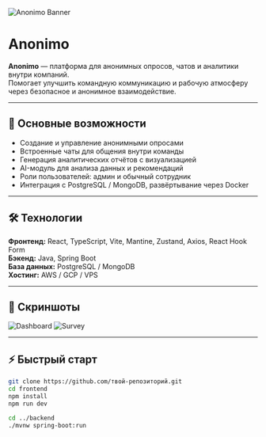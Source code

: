 
<!-- Баннер проекта -->
![Anonimo Banner](./assets/anonimo_1.png)

# Anonimo 
**Anonimo** — платформа для анонимных опросов, чатов и аналитики внутри компаний.  
Помогает улучшить командную коммуникацию и рабочую атмосферу через безопасное и анонимное взаимодействие.

---

## 🚀 Основные возможности
- Создание и управление анонимными опросами  
- Встроенные чаты для общения внутри команды  
- Генерация аналитических отчётов с визуализацией  
- AI-модуль для анализа данных и рекомендаций  
- Роли пользователей: админ и обычный сотрудник  
- Интеграция с PostgreSQL / MongoDB, развёртывание через Docker

---

## 🛠 Технологии
**Фронтенд:** React, TypeScript, Vite, Mantine, Zustand, Axios, React Hook Form  
**Бэкенд:** Java, Spring Boot  
**База данных:** PostgreSQL / MongoDB  
**Хостинг:** AWS / GCP / VPS  

---

## 📸 Скриншоты
![Dashboard](./assets/anonimo_2.png)
![Survey](./assets/anonimo_3.png)

---

## ⚡ Быстрый старт
```bash
git clone https://github.com/твой-репозиторий.git
cd frontend
npm install
npm run dev

cd ../backend
./mvnw spring-boot:run


